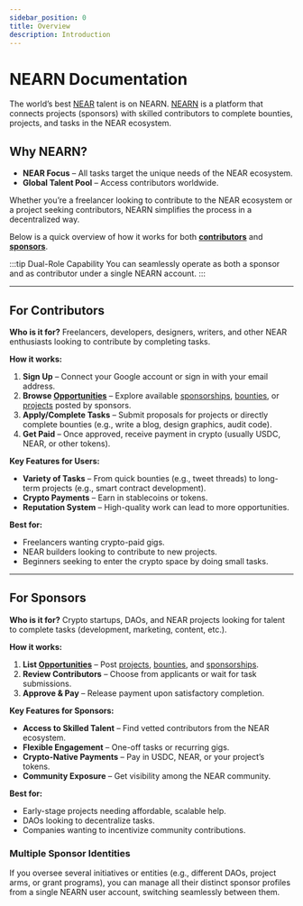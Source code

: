 ```yaml
---
sidebar_position: 0
title: Overview
description: Introduction
---
```


# NEARN Documentation

The world’s best [NEAR](https://near.org) talent is on NEARN. [NEARN](https://nearn.io) is a platform that connects projects (sponsors) with skilled contributors to complete bounties, projects, and tasks in the NEAR ecosystem.

## Why NEARN?

- **NEAR Focus** – All tasks target the unique needs of the NEAR ecosystem.
- **Global Talent Pool** – Access contributors worldwide.

Whether you’re a freelancer looking to contribute to the NEAR ecosystem or a project seeking contributors, NEARN simplifies the process in a decentralized way.

Below is a quick overview of how it works for both [**contributors**](#for-contributors) and [**sponsors**](#for-sponsors).

:::tip Dual-Role Capability
You can seamlessly operate as both a sponsor and as contributor under a single NEARN account.
:::

---

## For Contributors

**Who is it for?**
Freelancers, developers, designers, writers, and other NEAR enthusiasts looking to contribute by completing tasks.

**How it works:**
1. **Sign Up** – Connect your Google account or sign in with your email address.
2. **Browse [Opportunities](opportunities.md)** – Explore available [sponsorships](opportunities.md#sponsorships), [bounties](opportunities.md#bounties), or [projects](opportunities.md#projects) posted by sponsors.
3. **Apply/Complete Tasks** – Submit proposals for projects or directly complete bounties (e.g., write a blog, design graphics, audit code).
4. **Get Paid** – Once approved, receive payment in crypto (usually USDC, NEAR, or other tokens).

**Key Features for Users:**
- **Variety of Tasks** – From quick bounties (e.g., tweet threads) to long-term projects (e.g., smart contract development).
- **Crypto Payments** – Earn in stablecoins or tokens.
- **Reputation System** – High-quality work can lead to more opportunities.

**Best for:**
- Freelancers wanting crypto-paid gigs.
- NEAR builders looking to contribute to new projects.
- Beginners seeking to enter the crypto space by doing small tasks.

---

## For Sponsors

**Who is it for?**
Crypto startups, DAOs, and NEAR projects looking for talent to complete tasks (development, marketing, content, etc.).

**How it works:**
1. **List [Opportunities](opportunities.md)** – Post [projects](opportunities.md#projects), [bounties](opportunities.md#bounties), and [sponsorships](opportunities.md#sponsorships).
2. **Review Contributors** – Choose from applicants or wait for task submissions.
3. **Approve & Pay** – Release payment upon satisfactory completion.

**Key Features for Sponsors:**
- **Access to Skilled Talent** – Find vetted contributors from the NEAR ecosystem.
- **Flexible Engagement** – One-off tasks or recurring gigs.
- **Crypto-Native Payments** – Pay in USDC, NEAR, or your project’s tokens.
- **Community Exposure** – Get visibility among the NEAR community.

**Best for:**
- Early-stage projects needing affordable, scalable help.
- DAOs looking to decentralize tasks.
- Companies wanting to incentivize community contributions.

### Multiple Sponsor Identities

If you oversee several initiatives or entities (e.g., different DAOs, project arms, or grant programs), you can manage all their distinct sponsor profiles from a single NEARN user account, switching seamlessly between them.
